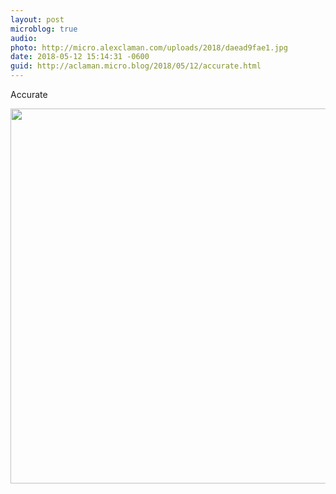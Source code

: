 ```yaml
---
layout: post
microblog: true
audio: 
photo: http://micro.alexclaman.com/uploads/2018/daead9fae1.jpg
date: 2018-05-12 15:14:31 -0600
guid: http://aclaman.micro.blog/2018/05/12/accurate.html
---
```

Accurate

<img src="http://micro.alexclaman.com/uploads/2018/daead9fae1.jpg" width="600" height="600" />
